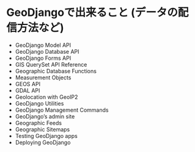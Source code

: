 # GeoDjangoで出来ること (データの配信方法など)

* GeoDjango Model API
* GeoDjango Database API
* GeoDjango Forms API
* GIS QuerySet API Reference
* Geographic Database Functions
* Measurement Objects
* GEOS API
* GDAL API
* Geolocation with GeoIP2
* GeoDjango Utilities
* GeoDjango Management Commands
* GeoDjango’s admin site
* Geographic Feeds
* Geographic Sitemaps
* Testing GeoDjango apps
* Deploying GeoDjango